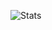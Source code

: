 ![Stats](https://github-readme-stats.vercel.app/api?username=rintim&theme=chartreuse-light&show_icons=true)

